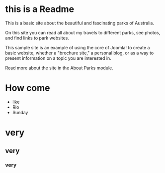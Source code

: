 # this is a Readme
This is a basic site about the beautiful and fascinating parks of Australia.

On this site you can read all about my travels to different parks, see photos, and find links to park websites.

This sample site is an example of using the core of Joomla! to create a basic website, whether a "brochure site,"  a personal blog, or as a way to present information on a topic you are interested in.

Read more about the site in the About Parks module.

# How come 

* like
* Rio
* Sunday 

# very

## very 

### very 
